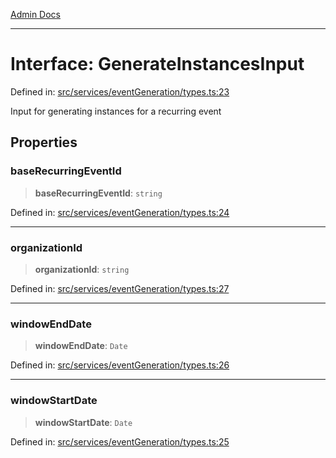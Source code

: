 [Admin Docs](/)

***

# Interface: GenerateInstancesInput

Defined in: [src/services/eventGeneration/types.ts:23](https://github.com/Sourya07/talawa-api/blob/ead7a48e0174153214ee7311f8b242ee1c1a12ca/src/services/eventGeneration/types.ts#L23)

Input for generating instances for a recurring event

## Properties

### baseRecurringEventId

> **baseRecurringEventId**: `string`

Defined in: [src/services/eventGeneration/types.ts:24](https://github.com/Sourya07/talawa-api/blob/ead7a48e0174153214ee7311f8b242ee1c1a12ca/src/services/eventGeneration/types.ts#L24)

***

### organizationId

> **organizationId**: `string`

Defined in: [src/services/eventGeneration/types.ts:27](https://github.com/Sourya07/talawa-api/blob/ead7a48e0174153214ee7311f8b242ee1c1a12ca/src/services/eventGeneration/types.ts#L27)

***

### windowEndDate

> **windowEndDate**: `Date`

Defined in: [src/services/eventGeneration/types.ts:26](https://github.com/Sourya07/talawa-api/blob/ead7a48e0174153214ee7311f8b242ee1c1a12ca/src/services/eventGeneration/types.ts#L26)

***

### windowStartDate

> **windowStartDate**: `Date`

Defined in: [src/services/eventGeneration/types.ts:25](https://github.com/Sourya07/talawa-api/blob/ead7a48e0174153214ee7311f8b242ee1c1a12ca/src/services/eventGeneration/types.ts#L25)
